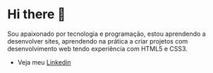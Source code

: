 # Hi there 👋
Sou apaixonado por tecnologia e programação,
estou aprendendo a desenvolver sites, aprendendo na prática a criar projetos com desenvolvimento web tendo experiência com HTML5 e CSS3.

- Veja meu [Linkedin](https://www.linkedin.com/in/hiago-silva-119711224/)
